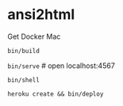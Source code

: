 # ansi2html

Get Docker Mac

`bin/build`

`bin/serve`  # open localhost:4567

`bin/shell`

`heroku create && bin/deploy`
